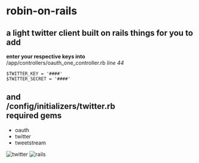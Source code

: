 # robin-on-rails
a light twitter client built on rails
things for you to add
---
**enter your respective keys into**   
/app/controllers/oauth_one_controller.rb _line 44_  
```
$TWITTER_KEY = '####'
$TWITTER_SECRET = '####'
```
**and**  
/config/initializers/twitter.rb  
required gems
---
* oauth  
* twitter
* tweetstream  

![twitter](http://upload.wikimedia.org/wikipedia/en/thumb/9/9f/Twitter_bird_logo_2012.svg/100px-Twitter_bird_logo_2012.svg.png "Twitter")
![rails](http://rubyonrails.org/images/rails.png "Rails")